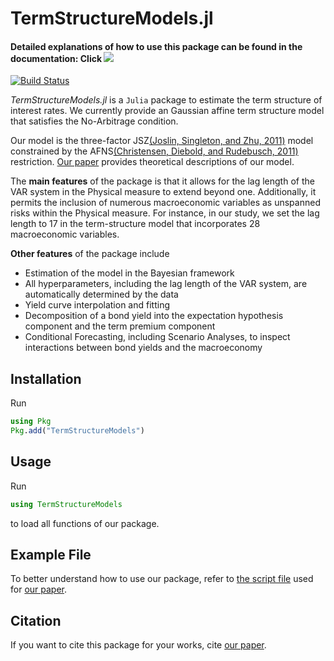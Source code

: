 # TermStructureModels.jl

#### Detailed explanations of how to use this package can be found in the documentation: Click [![](https://img.shields.io/badge/docs-latest-blue.svg)](https://econpreference.github.io/TermStructureModels.jl/dev/)

[![Build Status](https://github.com/econPreference/GDTSM.jl/actions/workflows/CI.yml/badge.svg?branch=main)](https://github.com/econPreference/GDTSM.jl/actions/workflows/CI.yml?query=branch%3Amain)

_TermStructureModels.jl_ is a `Julia` package to estimate the term structure of interest rates. We currently provide an Gaussian affine term structure model that satisfies the No-Arbitrage condition.

Our model is the three-factor JSZ[(Joslin, Singleton, and Zhu, 2011)](https://academic.oup.com/rfs/article-abstract/24/3/926/1590594) model constrained by the AFNS[(Christensen, Diebold, and Rudebusch, 2011)](https://www.sciencedirect.com/science/article/pii/S0304407611000388) restriction. [Our paper](https://papers.ssrn.com/sol3/papers.cfm?abstract_id=4708628) provides theoretical descriptions of our model.

The **main features** of the package is that it allows for the lag length of the VAR system in the Physical measure to extend beyond one. Additionally, it permits the inclusion of numerous macroeconomic variables as unspanned risks within the Physical measure. For instance, in our study, we set the lag length to 17 in the term-structure model that incorporates 28 macroeconomic variables.

**Other features** of the package include

- Estimation of the model in the Bayesian framework
- All hyperparameters, including the lag length of the VAR system, are automatically determined by the data
- Yield curve interpolation and fitting
- Decomposition of a bond yield into the expectation hypothesis component and the term premium component
- Conditional Forecasting, including Scenario Analyses, to inspect interactions between bond yields and the macroeconomy

## Installation

Run

```julia
using Pkg
Pkg.add("TermStructureModels")
```

## Usage

Run

```julia
using TermStructureModels
```

to load all functions of our package.

## Example File

To better understand how to use our package, refer to [the script file](https://github.com/econPreference/TermStructureModels.jl/blob/main/examples/LargeVAR_Yields_Macros.ipynb) used for [our paper](https://papers.ssrn.com/sol3/papers.cfm?abstract_id=4708628).

## Citation

If you want to cite this package for your works, cite [our paper](https://papers.ssrn.com/sol3/papers.cfm?abstract_id=4708628).
